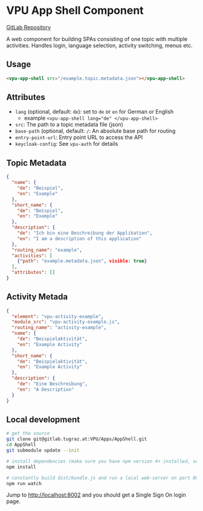 # VPU App Shell Component

[GitLab Repository](https://gitlab.tugraz.at/VPU/Apps/AppShell)

A web component for building SPAs consisting of one topic with multiple
activities. Handles login, language selection, activity switching, menus etc.

## Usage

```html
<vpu-app-shell src="/example.topic.metadata.json"></vpu-app-shell>
```

## Attributes

- `lang` (optional, default: `de`): set to `de` or `en` for German or English
    - example `<vpu-app-shell lang="de" </vpu-app-shell>`
- `src`: The path to a topic metadata file (json)
- `base-path` (optional, default: `/`: An absolute base path for routing
- `entry-point-url`: Entry point URL to access the API
- `keycloak-config`: See `vpu-auth` for details

## Topic Metadata

```json
{
  "name": {
    "de": "Beispiel",
    "en": "Example"
  },
  "short_name": {
    "de": "Beispiel",
    "en": "Example"
  },
  "description": {
    "de": "Ich bin eine Beschreibung der Applikation",
    "en": "I am a description of this application"
  },
  "routing_name": "example",
  "activities": [
    {"path": "example.metadata.json", visible: true}
  ],
  "attributes": []
}
```

## Activity Metada

```json
{
  "element": "vpu-activity-example",
  "module_src": "vpu-activity-example.js",
  "routing_name": "activity-example",
  "name": {
    "de": "Beispielaktivität",
    "en": "Example Activity"
  },
  "short_name": {
    "de": "Beispielaktivität",
    "en": "Example Activity"
  },
  "description": {
    "de": "Eine Beschreibung",
    "en": "A Description"
  }
}
```

## Local development

```bash
# get the source
git clone git@gitlab.tugraz.at:VPU/Apps/AppShell.git
cd AppShell
git submodule update --init

# install dependencies (make sure you have npm version 4+ installed, so symlinks to the git submodules are created automatically)
npm install

# constantly build dist/bundle.js and run a local web-server on port 8002
npm run watch
```

Jump to <http://localhost:8002> and you should get a Single Sign On login page.
